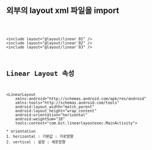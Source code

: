 
## 외부의 layout xml 파일을 import
<code>

	<include layout="@layout/linear_01" />
	<include layout="@layout/linear_02" />
	<include layout="@layout/linear_03" />

## Linear Layout 속성

	<LinearLayout 
	    xmlns:android="http://schemas.android.com/apk/res/android"
	    xmlns:tools="http://schemas.android.com/tools"
	    android:layout_width="match_parent"
	    android:layout_height="wrap_content"
	    android:orientation="horizontal"
	    android:weightSum="10"
	    tools:context="com.bit.linearlayoutexec.MainActivity">
	
	* orientation
	1. horizontal : 기본값 : 가로뱡향
	2. vertical : 설정 : 세로방향

</code>
